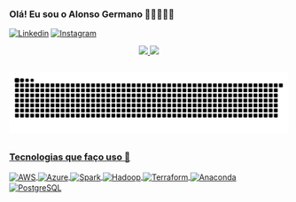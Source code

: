 
### Olá! Eu sou o Alonso Germano 🙋🏻‍♂️👨‍💻

[![Linkedin](https://img.shields.io/badge/LinkedIn-0077B5?style=for-the-badge&logo=linkedin&logoColor=white)](https://www.linkedin.com/in/germalonso/)
[![Instagram](https://img.shields.io/badge/Instagram-E4405F?style=for-the-badge&logo=instagram&logoColor=white)](https://www.instagram.com/germalonso/)

<div align="center">
  <a href="https://github.com/Germalonso">
  <img height="180em" src="https://github-readme-stats.vercel.app/api?username=Germalonso&show_icons=true&theme=tokyonight&cache_seconds=3600"/>
  <img height="180em" src="https://github-readme-stats.vercel.app/api/top-langs/?username=Germalonso&layout=compact&langs_count=7&theme=tokyonight&cache_seconds=3600"/>
</div>

##
![Snake animation](https://raw.githubusercontent.com/Germalonso/Germalonso/output/github-contribution-grid-snake.svg)
##

### Tecnologias que faço uso 🌌

<div style="display: inline_block">
  <img align="center" alt="AWS" src="https://img.shields.io/badge/AWS-232F3E?style=for-the-badge&logo=amazon-aws&logoColor=white">
  <img align="center" alt="Azure" src="https://img.shields.io/badge/Microsoft%20Azure-0078D4?style=for-the-badge&logo=microsoft-azure&logoColor=white">
  <img align="center" alt="Spark" src="https://img.shields.io/badge/Apache%20Spark-E25A1C?style=for-the-badge&logo=apachespark&logoColor=white">
  <img align="center" alt="Hadoop" src="https://img.shields.io/badge/Apache%20Hadoop-66CCFF?style=for-the-badge&logo=apachehadoop&logoColor=black">
  <img align="center" alt="Terraform" src="https://img.shields.io/badge/Terraform-7B42BC?style=for-the-badge&logo=terraform&logoColor=white">
  <img align="center" alt="Anaconda" src="https://img.shields.io/badge/Anaconda-44A833?style=for-the-badge&logo=anaconda&logoColor=white">
  <img align="center" alt="PostgreSQL" src="https://img.shields.io/badge/PostgreSQL-336791?style=for-the-badge&logo=postgresql&logoColor=white">
</div>

  

